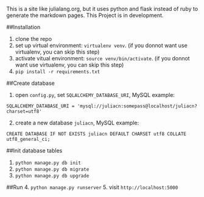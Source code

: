 This is a site like julialang.org, but it uses python and flask instead of ruby to generate the markdown pages.
This Project is in development.

##Installation

1. clone the repo
2. set up virtual environment: `virtualenv venv`. (if you donnot want use virtualenv, you can skip this step)
3. activate vitual environment: `source venv/bin/activate`. (if you donnot want use virtualenv, you can skip this step)
4. `pip install -r requirements.txt`

##Create database
1. open `config.py`, set `SQLALCHEMY_DATABASE_URI`, MySQL example:
```
SQLALCHEMY_DATABASE_URI = 'mysql://juliacn:somepass@localhost/juliacn?charset=utf8'
```

2. create a new database `juliacn`, MySQL example:
```
CREATE DATABASE IF NOT EXISTS juliacn DEFAULT CHARSET utf8 COLLATE utf8_general_ci;
```

##Init database tables
1. `python manage.py db init`
2. `python manage.py db migrate`
3. `python manage.py db upgrade`

##Run
4. `python manage.py runserver`
5. visit `http://localhost:5000`
